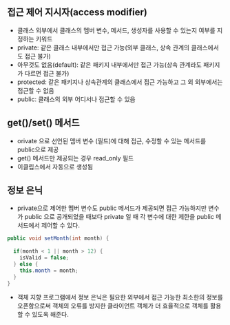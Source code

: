 ## 접근 제어 지시자(access modifier)
- 클래스 외부에서 클래스의 멤버 변수, 메서드, 생성자를 사용할 수 있는지 여부를 지정하는 키워드
- private: 같은 클래스 내부에서만 접근 가능(외부 클래스, 상속 관계의 클래스에서도 접근 불가)
- 아무것도 없음(default): 같은 패키지 내부에서만 접근 가능(상속 관계라도 패키지가 다르면 접근 불가)
- protected: 같은 패키지나 상속관계의 클래스에서 접근 가능하고 그 외 외부에서는 접근할 수 없음
- public: 클래스의 외부 어디서나 접근할 수 있음

## get()/set() 메서드
- orivate 으로 선언된 멤버 변수 (필드)에 대해 접근, 수정할 수 있는 메서드를 public으로 제공
- get() 메서드만 제공되는 경우 read_only 필드
- 이클립스에서 자동으로 생성됨

## 정보 은닉
- private으로 제어한 멤버 변수도 public 메서드가 제공되면 접근 가능하지만 변수가 public 으로 공개되었을 때보다 private 일 때 각 변수에 대한 제한을 public 메서드에서 제어할 수 있다.
```Java
public void setMonth(int month) {
  
  if(month < 1 || month > 12) {
    isValid = false;
  } else {
    this.month = month;
  }
}
```

- 객체 지향 프로그램에서 정보 은닉은 필요한 외부에서 접근 가능한 최소한의 정보를 오픈함으로써 객체의 오류를 방지한 클라이언트 객체가 더 효율적으로 객체를 활용할 수 있도옥 해준다.
